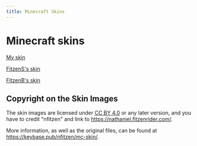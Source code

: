 ```yaml
---
title: Minecraft Skins
---
```

<!--
  ~ SPDX-FileCopyrightText: 2018-2021 Nathaniel Fitzenrider <nathaniel.fitzenrider@gmail.com>
  ~
  ~ SPDX-License-Identifier: CC0-1.0+
  -->

# Minecraft skins

[My skin](/mc-skin/FitzenN)

[FitzenS's skin](/mc-skin/FitzenS)

[FitzenB's skin](/mc-skin/FitzenB)

<!-- The copyright years might be a bit off. -->

## Copyright on the Skin Images

The skin images are licensed under [CC BY 4.0] or any later version, and
you have to credit "nfitzen" and link to <https://nathaniel.fitzenrider.com/>.

More information, as well as the original files, can be found at
<https://keybase.pub/nfitzen/mc-skin/>.

[CC BY 4.0]: https://creativecommons.org/licenses/by/4.0/ "Creative Commons Attribution 4.0 International"
